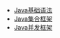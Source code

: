 [comment]: <> (Java系列侧边栏)

* [Java基础语法](basic/overview)
* [Java集合框架](collection/overview)
* [Java并发框架](juc/overview)